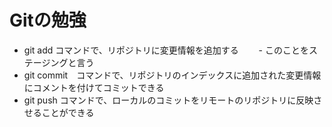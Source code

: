 # Gitの勉強
- git add コマンドで、リポジトリに変更情報を追加する
　　- このことをステージングと言う
- git commit　コマンドで、リポジトリのインデックスに追加された変更情報にコメントを付けてコミットできる
- git push コマンドで、ローカルのコミットをリモートのリポジトリに反映させることができる

